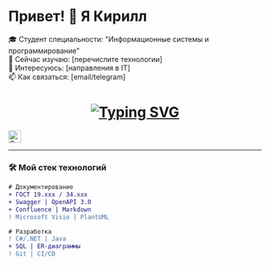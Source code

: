 # Привет! 👋 Я Кирилл
🎓 Студент специальности: "Информационные системы и программирование"  
🌱 Сейчас изучаю: [перечислите технологии]  
🔭 Интересуюсь: [направления в IT]  
📫 Как связаться: [email/telegram]  


<h1 align="center">
  <a href="https://git.io/typing-svg"><img src="https://readme-typing-svg.demolab.com?font=Fira+Code&pause=1000&width=435&lines=%D0%9F%D1%80%D0%B8%D0%B2%D0%B5%D1%82%2C+%D1%8F+%D0%9A%D0%B8%D1%80%D0%B8%D0%BB%D0%BB;%D0%98%D0%BD%D0%B6%D0%B5%D0%BD%D0%B5%D1%80-%D0%B4%D0%BE%D0%BA%D1%83%D0%BC%D0%B5%D0%BD%D1%82%D0%B0%D0%BB%D0%B8%D1%81%D1%82+%C3%97+%D0%A0%D0%B0%D0%B7%D1%80%D0%B0%D0%B1%D0%BE%D1%82%D1%87%D0%B8%D0%BA" alt="Typing SVG" /></a>
</h1>

<img
  src="https://raw.githubusercontent.com/Tarikul-Islam-Anik/Microsoft-Teams-Animated-Emojis/master/Emojis/Smilies/Cat%20with%20Tears%20of%20Joy.png"
  alt="Cat with Tears of Joy"
  width="25"
  height="25"
/>

---

### 🛠 **Мой стек технологий**
```diff
# Документирование
+ ГОСТ 19.ххх / 34.ххх
+ Swagger | OpenAPI 3.0
+ Confluence | Markdown
! Microsoft Visio | PlantUML

# Разработка
! C#/.NET | Java
+ SQL | ER-диаграммы
! Git | CI/CD
